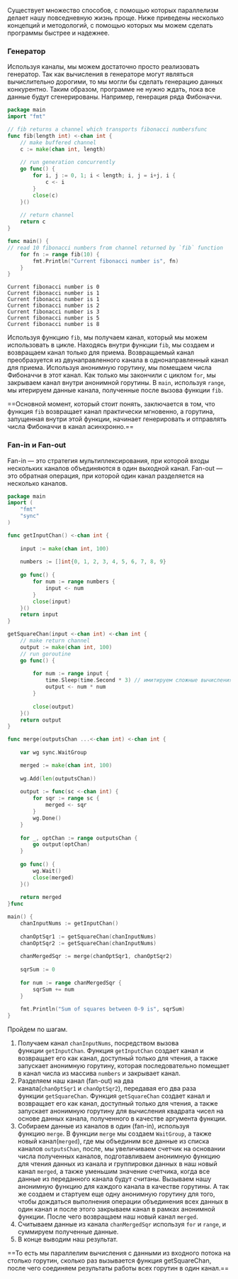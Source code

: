 Существует множество способов, с помощью которых параллелизм делает нашу повседневную жизнь проще. Ниже приведены несколько концепций и методологий, с помощью которых мы можем сделать программы быстрее и надежнее.
### Генератор

Используя каналы, мы можем достаточно просто реализовать генератор. Так как вычисления в генераторе могут являться вычислительно дорогими, то мы могли бы сделать генерацию данных конкурентно. Таким образом, программе не нужно ждать, пока все данные будут сгенерированы. Например, генерация ряда Фибоначчи.

```go
package main
import "fmt"

// fib returns a channel which transports fibonacci numbersfunc
func fib(length int) <-chan int { 
	// make buffered channel    
	c := make(chan int, length)    
	
	// run generation concurrently    
	go func() {        
		for i, j := 0, 1; i < length; i, j = i+j, i {            
			c <- i        
		}        
		close(c)    
	}()    
	
	// return channel    
	return c
}

func main() {    
// read 10 fibonacci numbers from channel returned by `fib` function  
	for fn := range fib(10) {        
		fmt.Println("Current fibonacci number is", fn)    
	}
}
```

```
Current fibonacci number is 0
Current fibonacci number is 1
Current fibonacci number is 1
Current fibonacci number is 2
Current fibonacci number is 3
Current fibonacci number is 5
Current fibonacci number is 8
```

Используя функцию `fib`, мы получаем канал, который мы можем использовать в цикле. Находясь внутри функции `fib`, мы создаем и возвращаем канал только для приема. Возвращаемый канал преобразуется из двунаправленного канала в однонаправленный канал для приема. Используя анонимную горутину, мы помещаем числа Фибоначчи в этот канал. Как только мы закончили с циклом `for`, мы закрываем канал внутри анонимной горутины. В `main`, используя `range`, мы итерируем данные канала, полученные после вызова функции `fib`.

==Основной момент, который стоит понять, заключается в том, что функция `fib` возвращает канал практически мгновенно, а горутина, запущенная внутри этой функции, начинает генерировать и отправлять числа Фибоначчи в канал асинхронно.==

### Fan-in и Fan-out

Fan-in — это стратегия мультиплексирования, при которой входы нескольких каналов объединяются в один выходной канал. Fan-out — это обратная операция, при которой один канал разделяется на несколько каналов.

```go
package main
import (    
	"fmt"    
	"sync"
)

func getInputChan() <-chan int {    
   
	input := make(chan int, 100)    
 
	numbers := []int{0, 1, 2, 3, 4, 5, 6, 7, 8, 9}    
   
	go func() {        
		for num := range numbers {            
			input <- num        
		}               
		close(input)    
	}()    
	return input
}

getSquareChan(input <-chan int) <-chan int {    
	// make return channel    
	output := make(chan int, 100)    
	// run goroutine    
	go func() {        
		        
		for num := range input {  
			time.Sleep(time.Second * 3) // имитируем сложные вычисления
			output <- num * num        
		}        
		       
		close(output)    
	}()    
	return output
}

func merge(outputsChan ...<-chan int) <-chan int {    
 
	var wg sync.WaitGroup    

	merged := make(chan int, 100)  
	   
	wg.Add(len(outputsChan))
	      
	output := func(sc <-chan int) {             
		for sqr := range sc {            
			merged <- sqr        
		}              
		wg.Done()    
	}    
	
	for _, optChan := range outputsChan {        
		go output(optChan)    
	}
	
	go func() {  
		wg.Wait()        
		close(merged)    
	}()    
	
	return merged
}func 

main() {    
	chanInputNums := getInputChan()    
	
	chanOptSqr1 := getSquareChan(chanInputNums)    
	chanOptSqr2 := getSquareChan(chanInputNums)    
	
	chanMergedSqr := merge(chanOptSqr1, chanOptSqr2)    
	
	sqrSum := 0    
	
	for num := range chanMergedSqr {        
		sqrSum += num   
	}    
	
	fmt.Println("Sum of squares between 0-9 is", sqrSum)
}
```

Пройдем по шагам.
1. Получаем канал `chanInputNums`, посредством вызова функции `getInputChan`. Функция `getInputChan` создает канал и возвращает его как канал, доступный только для чтения, а также запускает анонимную горутину, которая последовательно помещает в канал числа из массива `numbers` и закрывает канал.
2. Разделяем наш канал (fan-out) на два канала(`chanOptSqr1` и `chanOptSqr2`), передавая его два раза функции `getSquareChan`. Функция `getSquareChan` создает канал и возвращает его как канал, доступный только для чтения, а также запускает анонимную горутину для вычисления квадрата чисел на основе данных канала, полученного в качестве аргумента функции.
3. Собираем данные из каналов в один (fan-in), используя функцию `merge`. В функции `merge` мы создаем `WaitGroup`, а также новый канал(`merged`), где мы объединим все данные из списка каналов `outputsChan`, после, мы увеличиваем счетчик на основании числа полученных каналов, подготавливаем анонимную функцию для чтения данных из канала и группировки данных в наш новый канал `merged`, а также уменьшим значение счетчика, когда все данные из переданного канала будут считаны. Вызываем нашу анонимную функцию для каждого канала в качестве горутины. А так же создаем и стартуем еще одну анонимную горутину для того, чтобы дождаться выполнения операции объединения всех данных в один канал и после этого закрываем канал в рамках анонимной функции. После чего возвращаем наш новый канал `merged`.
4. Считываем данные из канала `chanMergedSqr` используя `for` и `range`, и суммируем полученные данные.
5. В конце выводим наш результат.

==То есть мы параллелим вычисления с данными из входного потока на столько горутин, сколько раз вызывается функция getSquareChan, после чего соединяем результаты работы всех горутин в один канал.==
